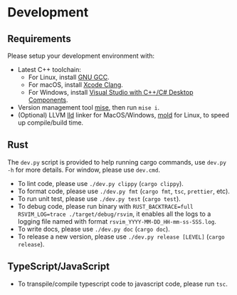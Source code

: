 # Development

## Requirements

Please setup your development environment with:

- Latest C++ toolchain:
  - For Linux, install [GNU GCC](https://gcc.gnu.org/).
  - For macOS, install [Xcode Clang](https://developer.apple.com/xcode/).
  - For Windows, install [Visual Studio with C++/C# Desktop Components](https://visualstudio.microsoft.com/).
- Version management tool [mise](https://github.com/jdx/mise), then run `mise i`.
- (Optional) LLVM [lld](https://lld.llvm.org/) linker for MacOS/Windows, [mold](https://github.com/rui314/mold) for Linux, to speed up compile/build time.

## Rust

The `dev.py` script is provided to help running cargo commands, use `dev.py -h` for more details. For window, please use `dev.cmd`.

- To lint code, please use `./dev.py clippy` (`cargo clippy`).
- To format code, please use `./dev.py fmt` (`cargo fmt`, `tsc`, `prettier`, etc).
- To run unit test, please use `./dev.py test` (`cargo test`).
- To debug code, please run binary with `RUST_BACKTRACE=full RSVIM_LOG=trace ./target/debug/rsvim`, it enables all the logs to a logging file named with format `rsvim_YYYY-MM-DD_HH-mm-ss-SSS.log`.
- To write docs, please use `./dev.py doc` (`cargo doc`).
- To release a new version, please use `./dev.py release [LEVEL]` (`cargo release`).

## TypeScript/JavaScript

- To transpile/compile typescript code to javascript code, please run `tsc`.
